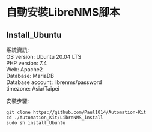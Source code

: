 # 自動安裝LibreNMS腳本

## Install_Ubuntu
系統資訊:  
OS version: Ubuntu 20.04 LTS  
PHP version: 7.4  
Web: Apache2  
Database: MariaDB  
Database account: librenms/password  
timezone: Asia/Taipei  

安裝步驟:  
```
git clone https://github.com/Paul1014/Automation-Kit
cd ./Automation_Kit/LibreNMS_install
sudo sh install_Ubuntu
```
